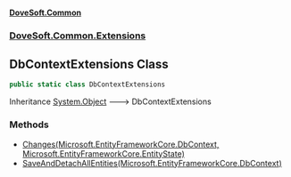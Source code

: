 #### [DoveSoft.Common](./index.md 'index')
### [DoveSoft.Common.Extensions](./DoveSoft-Common-Extensions.md 'DoveSoft.Common.Extensions')
## DbContextExtensions Class
  
```csharp
public static class DbContextExtensions
```
Inheritance [System.Object](https://docs.microsoft.com/en-us/dotnet/api/System.Object 'System.Object') &#129106; DbContextExtensions  
### Methods
- [Changes(Microsoft.EntityFrameworkCore.DbContext, Microsoft.EntityFrameworkCore.EntityState)](./DoveSoft-Common-Extensions-DbContextExtensions-Changes(Microsoft-EntityFrameworkCore-DbContext_Microsoft-EntityFrameworkCore-EntityState).md 'DoveSoft.Common.Extensions.DbContextExtensions.Changes(Microsoft.EntityFrameworkCore.DbContext, Microsoft.EntityFrameworkCore.EntityState)')
- [SaveAndDetachAllEntities(Microsoft.EntityFrameworkCore.DbContext)](./DoveSoft-Common-Extensions-DbContextExtensions-SaveAndDetachAllEntities(Microsoft-EntityFrameworkCore-DbContext).md 'DoveSoft.Common.Extensions.DbContextExtensions.SaveAndDetachAllEntities(Microsoft.EntityFrameworkCore.DbContext)')
